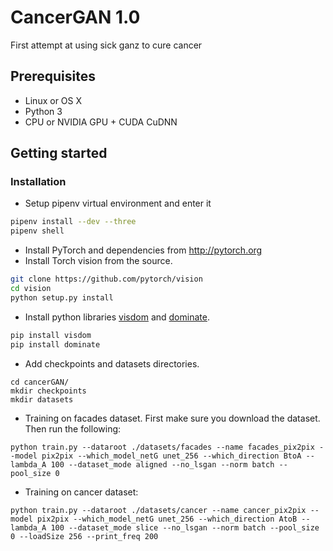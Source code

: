 # CancerGAN 1.0

First attempt at using sick ganz to cure cancer

## Prerequisites
- Linux or OS X
- Python 3
- CPU or NVIDIA GPU + CUDA CuDNN

## Getting started
### Installation
- Setup pipenv virtual environment and enter it
```bash
pipenv install --dev --three
pipenv shell
```
- Install PyTorch and dependencies from http://pytorch.org
- Install Torch vision from the source.
```bash
git clone https://github.com/pytorch/vision
cd vision
python setup.py install
```
- Install python libraries [visdom](https://github.com/facebookresearch/visdom) and [dominate](https://github.com/Knio/dominate).
```bash
pip install visdom
pip install dominate
```
- Add checkpoints and datasets directories.
```
cd cancerGAN/
mkdir checkpoints
mkdir datasets
```
- Training on facades dataset. First make sure you download the dataset. Then run the following:
```
python train.py --dataroot ./datasets/facades --name facades_pix2pix --model pix2pix --which_model_netG unet_256 --which_direction BtoA --lambda_A 100 --dataset_mode aligned --no_lsgan --norm batch --pool_size 0
```
- Training on cancer dataset:
```
python train.py --dataroot ./datasets/cancer --name cancer_pix2pix --model pix2pix --which_model_netG unet_256 --which_direction AtoB --lambda_A 100 --dataset_mode slice --no_lsgan --norm batch --pool_size 0 --loadSize 256 --print_freq 200
```
